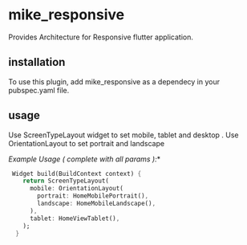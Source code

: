 # mike_responsive

Provides Architecture for Responsive flutter application.

## installation
To use this plugin, add mike_responsive as a dependecy in your pubspec.yaml file.

## usage
Use ScreenTypeLayout widget to set mobile, tablet and desktop . Use OrientationLayout to set portrait and landscape 

*Example Usage ( complete with all params ):**

```dart
 Widget build(BuildContext context) {
    return ScreenTypeLayout(
      mobile: OrientationLayout(
        portrait: HomeMobilePortrait(),
        landscape: HomeMobileLandscape(),
      ),
      tablet: HomeViewTablet(),
    );
  }
  
```
